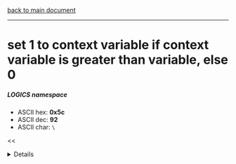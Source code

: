 [back to main document](../README.md)

---

# set 1 to context variable if context variable is greater than variable, else 0
##### LOGICS namespace
- ASCII hex: __0x5c__
- ASCII dec: __92__
- ASCII char: `\`

<<<DETAILS>>>

---

<<<USAGE>>>

---

<<<EXAMPLELINKSECTION>>>

---

[back to main document](../README.md)

***PROJECT RATTISH `@` 2023***
